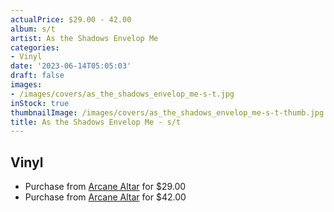 ```yaml
---
actualPrice: $29.00 - 42.00
album: s/t
artist: As the Shadows Envelop Me
categories:
- Vinyl
date: '2023-06-14T05:05:03'
draft: false
images:
- /images/covers/as_the_shadows_envelop_me-s-t.jpg
inStock: true
thumbnailImage: /images/covers/as_the_shadows_envelop_me-s-t-thumb.jpg
title: As the Shadows Envelop Me - s/t
---
```


## Vinyl
* Purchase from [Arcane Altar](https://arcanealtar.bigcartel.com/product/as-the-shadows-envelop-me-s-t-12-lp) for $29.00
* Purchase from [Arcane Altar](https://arcanealtar.bigcartel.com/product/as-the-shadows-envelop-me-s-t-12-lp) for $42.00
